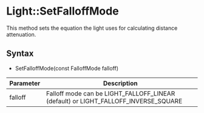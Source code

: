 # Light::SetFalloffMode #
This method sets the equation the light uses for calculating distance attenuation.

## Syntax ##
- SetFalloffMode(const FalloffMode falloff)

| Parameter | Description |
| ---- | ---- |
| falloff | Falloff mode can be LIGHT_FALLOFF_LINEAR (default) or LIGHT_FALLOFF_INVERSE_SQUARE |
